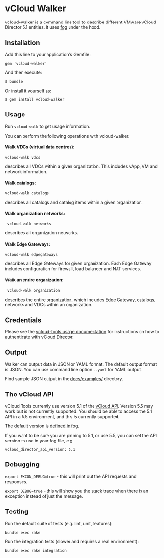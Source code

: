 # vCloud Walker

vcloud-walker is a command line tool to describe different VMware vCloud
Director 5.1 entities. It uses [fog][] under the hood.

[fog]: http://fog.io/

## Installation

Add this line to your application's Gemfile:

    gem 'vcloud-walker'

And then execute:

    $ bundle

Or install it yourself as:

    $ gem install vcloud-walker

## Usage
Run `vcloud-walk` to get usage information.

You can perform the following operations with vcloud-walker.

#### Walk VDCs (virtual data centres):
    vcloud-walk vdcs

describes all VDCs within a given organization. This includes vApp, VM and network
information.

#### Walk catalogs:
    vcloud-walk catalogs

describes all catalogs and catalog items within a given organization.

#### Walk organization networks:
     vcloud-walk networks

describes all organization networks.

#### Walk Edge Gateways:
    vcloud-walk edgegateways

describes all Edge Gateways for given organization. Each Edge Gateway includes
configuration for firewall, load balancer and NAT services.

#### Walk an entire organization:
     vcloud-walk organization

describes the entire organization, which includes Edge Gateway, catalogs,
networks and VDCs within an organization.

## Credentials

Please see the [vcloud-tools usage documentation](https://gds-operations.github.io/vcloud-tools/usage/)
for instructions on how to authenticate with vCloud Director.

## Output

Walker can output data in JSON or YAML format. The default output format is JSON.
You can use command line option ```--yaml``` for YAML output.

Find sample JSON output in the [docs/examples/](/docs/examples) directory.

## The vCloud API

vCloud Tools currently use version 5.1 of the [vCloud API](http://pubs.vmware.com/vcd-51/index.jsp?topic=%2Fcom.vmware.vcloud.api.doc_51%2FGUID-F4BF9D5D-EF66-4D36-A6EB-2086703F6E37.html). Version 5.5 may work but is not currently supported. You should be able to access the 5.1 API in a 5.5 environment, and this *is* currently supported.

The default version is [defined in fog](https://github.com/fog/fog/blob/244a049918604eadbcebd3a8eaaf433424fe4617/lib/fog/vcloud_director/compute.rb#L32).

If you want to be sure you are pinning to 5.1, or use 5.5, you can set the API version to use in your fog file, e.g.

`vcloud_director_api_version: 5.1`

## Debugging

`export EXCON_DEBUG=true` - this will print out the API requests and responses.

`export DEBUG=true` - this will show you the stack trace when there is an exception instead of just the message.

## Testing

Run the default suite of tests (e.g. lint, unit, features):

    bundle exec rake

Run the integration tests (slower and requires a real environment):

    bundle exec rake integration
